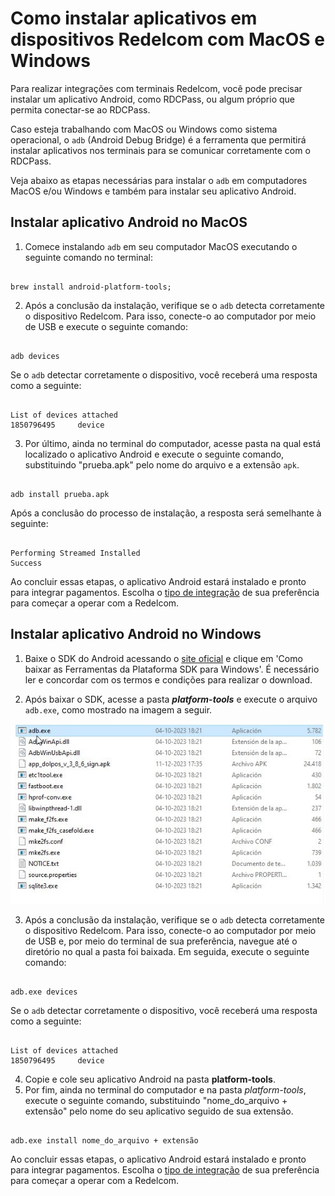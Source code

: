 # Como instalar aplicativos em dispositivos Redelcom com MacOS e Windows

Para realizar integrações com terminais Redelcom, você pode precisar instalar um aplicativo Android, como RDCPass, ou algum próprio que permita conectar-se ao RDCPass. 

Caso esteja trabalhando com MacOS ou Windows como sistema operacional, o `adb` (Android Debug Bridge) é a ferramenta que permitirá instalar aplicativos nos terminais para se comunicar corretamente com o RDCPass. 

Veja abaixo as etapas necessárias para instalar o `adb` em computadores MacOS e/ou Windows e também para instalar seu aplicativo Android.

## Instalar aplicativo Android no MacOS 

1. Comece instalando `adb` em seu computador MacOS executando o seguinte comando no terminal:

```terminal

brew install android-platform-tools;

```

2. Após a conclusão da instalação, verifique se o `adb` detecta corretamente o dispositivo Redelcom. Para isso, conecte-o ao computador por meio de USB e execute o seguinte comando:

```terminal

adb devices

```

Se o `adb` detectar corretamente o dispositivo, você receberá uma resposta como a seguinte:

```terminal

List of devices attached 
1850796495     device

```

3. Por último, ainda no terminal do computador, acesse pasta na qual está localizado o aplicativo Android e execute o seguinte comando, substituindo "prueba.apk" pelo nome do arquivo e a extensão `apk`.

```terminal

adb install prueba.apk

```

Após a conclusão do processo de instalação, a resposta será semelhante à seguinte:

```terminal

Performing Streamed Installed
Success

```

Ao concluir essas etapas, o aplicativo Android estará instalado e pronto para integrar pagamentos. Escolha o [tipo de integração](/developers/pt/docs/redelcom/types-of-integration) de sua preferência para começar a operar com a Redelcom. 


## Instalar aplicativo Android no Windows

1. Baixe o SDK do Android acessando o [site oficial](https://developer.android.com/tools/releases/platform-tools?hl=es-419#downloads) e clique em 'Como baixar as Ferramentas da Plataforma SDK para Windows'. É necessário ler e concordar com os termos e condições para realizar o download.

2. Após baixar o SDK, acesse a pasta ***platform-tools*** e execute o arquivo `adb.exe`, como mostrado na imagem a seguir.

</center>

![imagen de la carpeta platform-tools y los archivos internos donde está adb.exe](/images/Redelcom/adb-platformtools.jpg)

</center>

3. Após a conclusão da instalação, verifique se o `adb` detecta corretamente o dispositivo Redelcom. Para isso, conecte-o ao computador por meio de USB e, por meio do terminal de sua preferência, navegue até o diretório no qual a pasta foi baixada. Em seguida, execute o seguinte comando:

```terminal

adb.exe devices

```

Se o `adb` detectar corretamente o dispositivo, você receberá uma resposta como a seguinte:

```terminal

List of devices attached 
1850796495     device
```

4. Copie e cole seu aplicativo Android na pasta **platform-tools**.
5. Por fim, ainda no terminal do computador e na pasta *platform-tools*, execute o seguinte comando, substituindo "nome_do_arquivo + extensão" pelo nome do seu aplicativo seguido de sua extensão.

```terminal

adb.exe install nome_do_arquivo + extensão

```

Ao concluir essas etapas, o aplicativo Android estará instalado e pronto para integrar pagamentos. Escolha o [tipo de integração](/developers/pt/docs/redelcom/types-of-integration) de sua preferência para começar a operar com a Redelcom. 